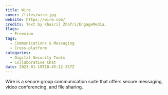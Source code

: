 ```yaml
---
title: Wire
cover: /files/wire.jpg
website: https://wire.com/
credits: Text by Khairil Zhafri/EngageMedia.
flags:
  - Freemium
tags:
  - Communications & Messaging
  - Cross-platform
categories:
  - Digital Security Tools
  - Collaborative Chat
date: 2023-01-19T10:45:12.357Z
---
```

Wire is a secure group communication suite that offers secure messaging, video conferencing, and file sharing.